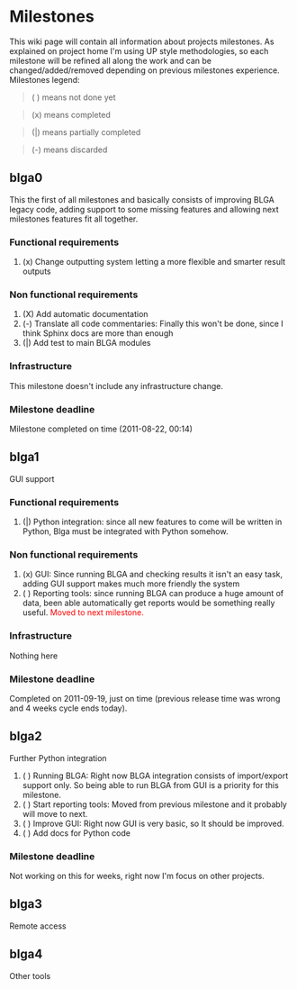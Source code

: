 # Milestones #

This wiki page will contain all information about projects milestones. As explained on project home I'm using UP style methodologies, so each milestone will be refined all along the work and can be changed/added/removed depending on previous milestones experience. Milestones legend:

> ( ) means not done yet

> (x) means completed

> (|) means partially completed

> (-) means discarded

## blga0 ##

This the first of all milestones and basically consists of improving BLGA legacy code, adding support to some missing features and allowing next milestones features fit all together.

### Functional requirements ###

  1. (x) Change outputting system letting a more flexible and smarter result outputs

### Non functional requirements ###

  1. (X) Add automatic documentation
  1. (-) Translate all code commentaries: Finally this won't be done, since I think Sphinx docs are more than enough
  1. (|) Add test to main BLGA modules

### Infrastructure ###

This milestone doesn't include any infrastructure change.

### Milestone deadline ###

Milestone completed on time (2011-08-22, 00:14)

## blga1 ##

GUI support

### Functional requirements ###

  1. (|) Python integration: since all new features to come will be written in Python, Blga must be integrated with Python somehow.

### Non functional requirements ###

  1. (x) GUI: Since running BLGA and checking results it isn't an easy task, adding GUI support makes much more friendly the system
  1. ( ) Reporting tools: since running BLGA can produce a huge amount of data, been able automatically get reports would be something really useful. <font color='red'>Moved to next milestone.</font>

### Infrastructure ###

Nothing here

### Milestone deadline ###

Completed on 2011-09-19, just on time (previous release time was wrong and 4 weeks cycle ends today).

## blga2 ##

Further Python integration

  1. ( ) Running BLGA: Right now BLGA integration consists of import/export support only. So being able to run BLGA from GUI is a priority for this milestone.
  1. ( ) Start reporting tools: Moved from previous milestone and it probably will move to next.
  1. ( ) Improve GUI: Right now GUI is very basic, so It should be improved.
  1. ( ) Add docs for Python code

### Milestone deadline ###

Not working on this for weeks, right now I'm focus on other projects.

## blga3 ##

Remote access

## blga4 ##

Other tools